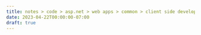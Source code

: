 ```yaml
---
title: notes > code > asp.net > web apps > common > client side development > browser link
date: 2023-04-22T00:00:00-07:00
draft: true
---
```

